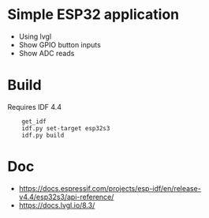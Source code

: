 # Simple ESP32 application

- Using lvgl
- Show GPIO button inputs
- Show ADC reads


# Build

Requires IDF 4.4

```
    get_idf
    idf.py set-target esp32s3
    idf.py build
```

# Doc

- https://docs.espressif.com/projects/esp-idf/en/release-v4.4/esp32s3/api-reference/
- https://docs.lvgl.io/8.3/
